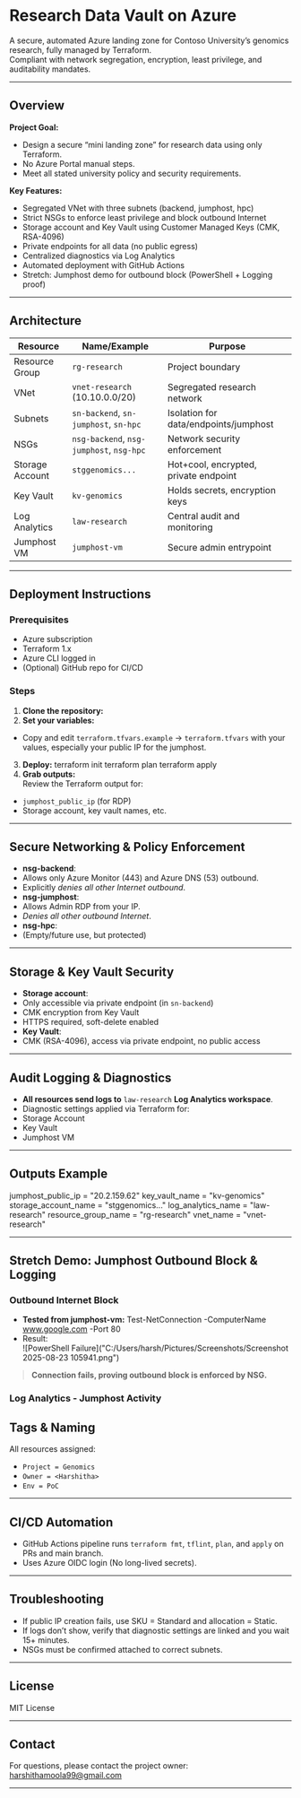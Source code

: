 # Research Data Vault on Azure

A secure, automated Azure landing zone for Contoso University’s genomics research, fully managed by Terraform.  
Compliant with network segregation, encryption, least privilege, and auditability mandates.

---

## Overview

**Project Goal:**  
- Design a secure “mini landing zone” for research data using only Terraform.
- No Azure Portal manual steps.
- Meet all stated university policy and security requirements.

**Key Features:**  
- Segregated VNet with three subnets (backend, jumphost, hpc)
- Strict NSGs to enforce least privilege and block outbound Internet
- Storage account and Key Vault using Customer Managed Keys (CMK, RSA-4096)
- Private endpoints for all data (no public egress)
- Centralized diagnostics via Log Analytics
- Automated deployment with GitHub Actions
- Stretch: Jumphost demo for outbound block (PowerShell + Logging proof)

---

## Architecture

| Resource           | Name/Example                          | Purpose                               |
|--------------------|---------------------------------------|---------------------------------------|
| Resource Group     | `rg-research`                         | Project boundary                      |
| VNet               | `vnet-research` (10.10.0.0/20)        | Segregated research network           |
| Subnets            | `sn-backend`, `sn-jumphost`, `sn-hpc` | Isolation for data/endpoints/jumphost |
| NSGs               | `nsg-backend`, `nsg-jumphost`, `nsg-hpc` | Network security enforcement       |
| Storage Account    | `stggenomics...`                      | Hot+cool, encrypted, private endpoint |
| Key Vault          | `kv-genomics`                         | Holds secrets, encryption keys        |
| Log Analytics      | `law-research`                        | Central audit and monitoring          |
| Jumphost VM        | `jumphost-vm`                         | Secure admin entrypoint               |

---

## Deployment Instructions

### Prerequisites

- Azure subscription
- Terraform 1.x
- Azure CLI logged in
- (Optional) GitHub repo for CI/CD

 ### Steps

1. **Clone the repository:**
2. **Set your variables:**
- Copy and edit `terraform.tfvars.example` → `terraform.tfvars` with your values, especially your public IP for the jumphost.
3. **Deploy:**
terraform init
terraform plan
terraform apply
4. **Grab outputs:**  
Review the Terraform output for:
- `jumphost_public_ip` (for RDP)
- Storage account, key vault names, etc.

---

## Secure Networking & Policy Enforcement

- **nsg-backend**:  
- Allows only Azure Monitor (443) and Azure DNS (53) outbound.
- Explicitly *denies all other Internet outbound*.
- **nsg-jumphost**:  
- Allows Admin RDP from your IP.
- *Denies all other outbound Internet*.
- **nsg-hpc**:  
- (Empty/future use, but protected)

---

## Storage & Key Vault Security

- **Storage account**:
- Only accessible via private endpoint (in `sn-backend`)
- CMK encryption from Key Vault
- HTTPS required, soft-delete enabled
- **Key Vault**:
- CMK (RSA-4096), access via private endpoint, no public access

---

## Audit Logging & Diagnostics

- **All resources send logs to** `law-research` **Log Analytics workspace**.
- Diagnostic settings applied via Terraform for:
- Storage Account
- Key Vault
- Jumphost VM

---

## Outputs Example

jumphost_public_ip = "20.2.159.62"
key_vault_name = "kv-genomics"
storage_account_name = "stggenomics..."
log_analytics_name = "law-research"
resource_group_name = "rg-research"
vnet_name = "vnet-research"

---

## Stretch Demo: Jumphost Outbound Block & Logging

### Outbound Internet Block

- **Tested from jumphost-vm:**
Test-NetConnection -ComputerName www.google.com -Port 80
- Result:  
  ![PowerShell Failure]("C:/Users/harsh/Pictures/Screenshots/Screenshot 2025-08-23 105941.png")

> **Connection fails, proving outbound block is enforced by NSG.**

### Log Analytics - Jumphost Activity
 
 

## Tags & Naming

All resources assigned:
- `Project = Genomics`
- `Owner = <Harshitha>`
- `Env = PoC`

---

## CI/CD Automation

- GitHub Actions pipeline runs `terraform fmt`, `tflint`, `plan`, and `apply` on PRs and main branch.
- Uses Azure OIDC login (No long-lived secrets).

---

## Troubleshooting

- If public IP creation fails, use SKU = Standard and allocation = Static.
- If logs don’t show, verify that diagnostic settings are linked and you wait 15+ minutes.
- NSGs must be confirmed attached to correct subnets.

---

## License

MIT License

---

## Contact

For questions, please contact the project owner:  
<harshithamoola99@gmail.com>

---


